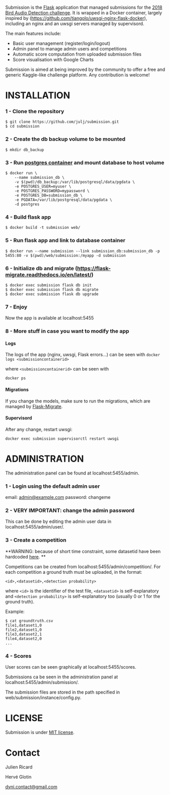 Submission is the [Flask](http://flask.pocoo.org/) application that managed submissions for the [2018 Bird Audio Detection challenge](http://dcase.community/challenge2018/task-bird-audio-detection). 
It is wrapped in a Docker container, largely inspired by (https://github.com/tiangolo/uwsgi-nginx-flask-docker), including an nginx and an uwsgi servers managed by supervisord.

The main features include:
* Basic user management (register/login/logout)
* Admin panel to manage admin users and competitions
* Automatic score computation from uploaded submission files
* Score visualisation with Google Charts

Submission is aimed at being improved by the community to offer a free and generic Kaggle-like challenge platform. Any contribution is welcome!

# INSTALLATION
 
### 1 - Clone the repository
```
$ git clone https://github.com/julj/submission.git
$ cd submission
```
 
### 2 - Create the db backup volume to be mounted
`$ mkdir db_backup`

### 3 - Run [postgres container](https://hub.docker.com/_/postgres/) and mount database to host volume
```
$ docker run \
    --name submission_db \
    -v $(pwd)/db_backup:/var/lib/postgresql/data/pgdata \
    -e POSTGRES_USER=myuser \
    -e POSTGRES_PASSWORD=mypassword \
    -e POSTGRES_DB=submission_db \
    -e PGDATA=/var/lib/postgresql/data/pgdata \
    -d postgres
```
 
### 4 - Build flask app
`$ docker build -t submission web/`
 
### 5 - Run flask app and link to database container
`$ docker run --name submission --link submission_db:submission_db -p 5455:80 -v $(pwd)/web/submission:/myapp -d submission`
 
### 6 - Initialize db and migrate (https://flask-migrate.readthedocs.io/en/latest/)
```
$ docker exec submission flask db init
$ docker exec submission flask db migrate
$ docker exec submission flask db upgrade
```
 
### 7 - Enjoy
Now the app is available at localhost:5455

### 8 - More stuff in case you want to modify the app

#### Logs
The logs of the app (nginx, uwsgi, Flask errors...) can be seen with
`docker logs <submissioncontainerid>`

where `<submissioncontainerid>` can be seen with

`docker ps`

#### Migrations
If you change the models, make sure to run the migrations, which are managed by [Flask-Migrate](https://flask-migrate.readthedocs.io/en/latest/).

#### Supervisord
After any change, restart uwsgi:

`docker exec submission supervisorctl restart uwsgi`

 
# ADMINISTRATION
 
 The administration panel can be found at localhost:5455/admin.
 
### 1 - Login using the default admin user
email: admin@example.com
password: changeme
 
### 2 - VERY IMPORTANT: change the admin password

This can be done by editing the admin user data in localhost:5455/admin/user/.
 
### 3 - Create a competition

**WARNING: because of short time constraint, some datasetid have been hardcoded [here](https://github.com/julj/submission/blob/8f9a0add4eb543f9d625b36998f6cc682b079caf/web/submission/submission/views.py#L115).
**



Competitions can be created from localhost:5455/admin/competition/. 
For each competition a ground truth must be uploaded, in the format: 
 
`<id>,<datasetid>,<detection probability>`
 
where `<id>` is the identifier of the test file, `<datasetid>` is self-explanatory and `<detection probability>` is self-explanatory too (usually 0 or 1 for the ground truth). 
 
Example: 
 
```
$ cat groundtruth.csv
file1,dataset1,0 
file2,dataset1,0 
file3,dataset2,1 
file4,dataset2,0 
...
```

### 4 - Scores
User scores can be seen graphically at localhost:5455/scores.

Submissions ca be seen in the administration panel at localhost:5455/admin/submission/.

The submission files are stored in the path specified in web/submission/instance/config.py.

# LICENSE

Submission is under [MIT license](https://en.wikipedia.org/wiki/MIT_License).

# Contact

Julien Ricard

Hervé Glotin

dyni.contact@gmail.com
